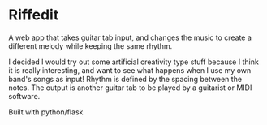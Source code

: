 Riffedit
===========

A web app that takes guitar tab input, and changes the music to create a different melody while keeping the same rhythm.

I decided I would try out some artificial creativity type stuff because I think it is really interesting, and want to see what happens when I use my own band's songs as input! Rhythm is defined by the spacing between the notes. The output is another guitar tab to be played by a guitarist or MIDI software.

Built with python/flask
